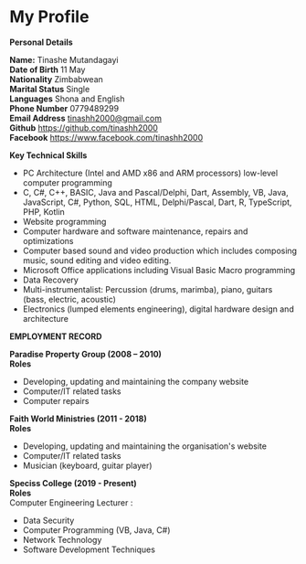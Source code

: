 # My Profile  
  
**Personal Details**  
  
**Name:**		Tinashe Mutandagayi  
**Date of Birth**  11 May  
**Nationality**  Zimbabwean  
**Marital Status**  Single  
**Languages**  Shona and English  
**Phone Number**  0779489299  
**Email Address**  tinashh2000@gmail.com  
**Github**  https://github.com/tinashh2000  
**Facebook**  https://www.facebook.com/tinashh2000  
  
**Key Technical Skills**  
  
-	PC Architecture (Intel and AMD x86 and ARM processors) low-level computer programming  
-	C, C#, C++, BASIC, Java and Pascal/Delphi, Dart, Assembly, VB, Java, JavaScript, C#, Python, SQL, HTML, Delphi/Pascal, Dart, R, TypeScript, PHP, Kotlin  
-	Website programming  
-	Computer hardware and software maintenance, repairs and optimizations  
-	Computer based sound and video production which includes composing music, sound editing and video editing.  
-	Microsoft Office applications including Visual Basic Macro programming  
-	Data Recovery  
-	Multi-instrumentalist: Percussion (drums, marimba), piano, guitars (bass, electric, acoustic)  
-	Electronics (lumped elements engineering), digital hardware design and architecture   
  
**EMPLOYMENT RECORD**  
   
**Paradise Property Group (2008 – 2010)**  
	**Roles**   
-	Developing, updating and maintaining the company website  
-	Computer/IT related tasks  
-	Computer repairs  
  
**Faith World Ministries (2011 - 2018)**  
	**Roles**  
-	Developing, updating and maintaining the organisation's website  
-	Computer/IT related tasks  
-	Musician (keyboard, guitar player)  

**Speciss College (2019 - Present)**  
	**Roles**  
	Computer Engineering Lecturer : 
-	Data Security
-	Computer Programming (VB, Java, C#)
-	Network Technology
-	Software Development Techniques

